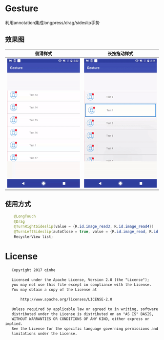 # Gesture
利用annotation集成longpress/drag/sideslip手势

## 效果图

| 侧滑样式 | 长按拖动样式 |
| ------------ | ------------- |
| ![Demo gif](https://github.com/Abeltongtong/Gesture/blob/master/sideslip.gif) | ![Demo gif](https://github.com/Abeltongtong/Gesture/blob/master/longpressdrag.gif)  |

## 使用方式

```java
    @LongTouch
    @Drag
    @TurnRightSideslip(value = {R.id.image_read3, R.id.image_read4})
    @TurnLeftSideslip(autoClose = true, value = {R.id.image_read, R.id.image_read2})
    RecyclerView list;
```

License
======

```
   Copyright 2017 qinhe

   Licensed under the Apache License, Version 2.0 (the "License");
   you may not use this file except in compliance with the License.
   You may obtain a copy of the License at

       http://www.apache.org/licenses/LICENSE-2.0

   Unless required by applicable law or agreed to in writing, software
   distributed under the License is distributed on an "AS IS" BASIS,
   WITHOUT WARRANTIES OR CONDITIONS OF ANY KIND, either express or implied.
   See the License for the specific language governing permissions and
   limitations under the License.
```
